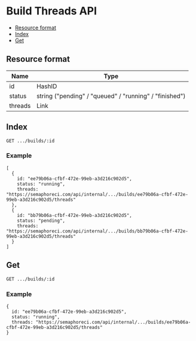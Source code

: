 # Build Threads API

- [Resource format](#resource-format)
- [Index](#index)
- [Get](#get)

## Resource format

Name      | Type                                        
----------|---------------------------------------------
id        | HashID
status    | string ("pending" / "queued" / "running" / "finished")
threads   | Link

## Index

```
GET .../builds/:id
```

### Example

```
[
  {
    id: "ee79b06a-cfbf-472e-99eb-a3d216c902d5",
    status: "running",
    threads: "https://semaphoreci.com/api/internal/.../builds/ee79b06a-cfbf-472e-99eb-a3d216c902d5/threads"
  },
  {
    id: "bb79b06a-cfbf-472e-99eb-a3d216c902d5",
    status: "pending",
    threads: "https://semaphoreci.com/api/internal/.../builds/bb79b06a-cfbf-472e-99eb-a3d216c902d5/threads"
  }
]
```

## Get

```
GET .../builds/:id
```

### Example

```
{
  id: "ee79b06a-cfbf-472e-99eb-a3d216c902d5",
  status: "running",
  threads: "https://semaphoreci.com/api/internal/.../builds/ee79b06a-cfbf-472e-99eb-a3d216c902d5/threads"
}
```
